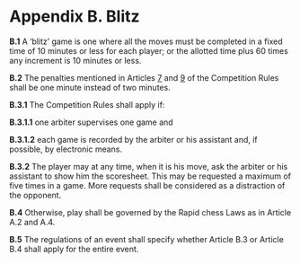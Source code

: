 # Appendix B. Blitz

**В.1** A ‘blitz’ game is one where all the moves must be completed in a fixed time of 10 minutes or less for each player; or the allotted time plus 60 times any increment is 10 minutes or less.

**В.2** The penalties mentioned in Articles [7](./article7) and [9](./article9) of the Competition Rules shall be one minute instead of two minutes.

**В.3.1** The Competition Rules shall apply if:

**В.3.1.1** one arbiter supervises one game and

**В.3.1.2** each game is recorded by the arbiter or his assistant and, if possible, by electronic means.

**В.3.2** The player may at any time, when it is his move, ask the arbiter or his assistant to show him the scoresheet. This may be requested a maximum of five times in a game. More requests shall be considered as a distraction of the opponent.

**В.4** Otherwise, play shall be governed by the Rapid chess Laws as in Article A.2 and A.4.

**B.5** The regulations of an event shall specify whether Article B.3 or Article B.4 shall apply for the entire event.
